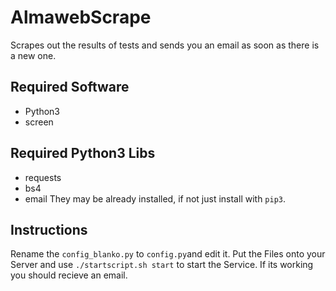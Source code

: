 # AlmawebScrape
Scrapes out the results of tests and sends you an email as soon as there is a new one.

## Required Software
- Python3
- screen

## Required Python3 Libs
- requests
- bs4
- email
They may be already installed, if not just install with `pip3`.

## Instructions
Rename the `config_blanko.py` to `config.py`and edit it.
Put the Files onto your Server and use `./startscript.sh start` to start the Service.
If its working you should recieve an email.
